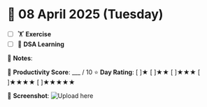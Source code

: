 # 📅 08 April 2025 (Tuesday)

- [ ] 🏋️ **Exercise**
- [ ] 📘 **DSA Learning**

📝 **Notes**: 

🎯 **Productivity Score**: ___ / 10
⭐ **Day Rating**: [ ]★ [ ]★★ [ ]★★★ [ ]★★★★ [ ]★★★★★

📸 **Screenshot**: ![Upload here](images/2025-04-08.png)
